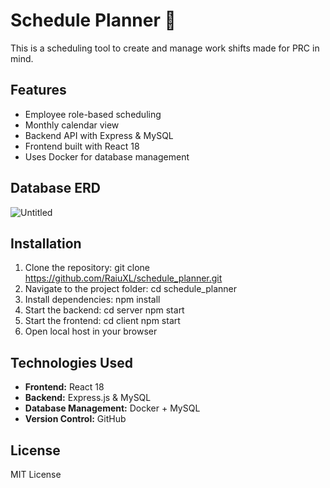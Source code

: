 # Schedule Planner 📅
This is a scheduling tool to create and manage work shifts made for PRC in mind.

## Features
- Employee role-based scheduling
- Monthly calendar view
- Backend API with Express & MySQL
- Frontend built with React 18
- Uses Docker for database management

## Database ERD
![Untitled](https://github.com/user-attachments/assets/f00d776c-ac1b-4d3b-9fa3-97f688bf5422)

## Installation
1. Clone the repository: git clone https://github.com/RaiuXL/schedule_planner.git
2. Navigate to the project folder: cd schedule_planner
3. Install dependencies: npm install
4. Start the backend: cd server npm start
5. Start the frontend: cd client npm start
6. Open local host in your browser

## Technologies Used
- **Frontend:** React 18
- **Backend:** Express.js & MySQL
- **Database Management:** Docker + MySQL
- **Version Control:** GitHub

## License
MIT License
